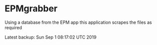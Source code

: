 # EPMgrabber
Using a database from the EPM app this application scrapes the files as required


Latest backup: Sun Sep 1 08:17:02 UTC 2019
